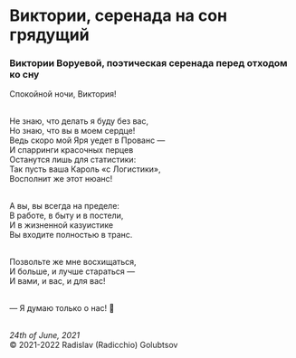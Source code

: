 # Виктории, серенада на сон грядущий

### Виктории Воруевой, поэтическая серенада перед отходом ко сну

Спокойной ночи, Виктория!<br />

<br />Не знаю, что делать я буду без вас,<br />
Но знаю, что вы в моем сердце!<br />
Ведь скоро мой Яря уедет в Прованс &mdash;<br />
И спарринги красочных перцев<br />
Останутся лишь для статистики:<br />
Так пусть ваша Кароль &laquo;с Логистики&raquo;,<br />
Восполнит же этот нюанс!

<br />А вы, вы всегда на пределе:<br />
В работе, в быту и в постели,<br />
И в жизненной казуистике<br />
Вы входите полностью в транс.

<br />Позвольте же мне восхищаться,<br />
И больше, и лучше стараться &mdash;<br />
И вами, и вас, и для вас!

<br />&mdash; Я думаю только о нас! :blue_heart:

<br />*24th of June, 2021*<br />
&copy; 2021-2022 Radislav (Radicchio) Golubtsov
